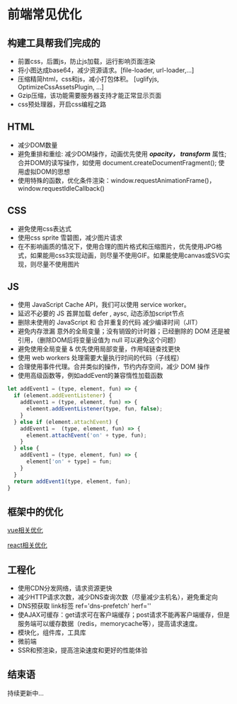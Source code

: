 # 前端常见优化

## 构建工具帮我们完成的

- 前置css，后置js，防止js加载，运行影响页面渲染
- 将小图达成base64，减少资源请求。[file-loader, url-loader,...]
- 压缩精简html，css和js，减小打包体积。 [uglifyjs, OptimizeCssAssetsPlugin, ...]
- Gzip压缩，该功能需要服务器支持才能正常显示页面
- css预处理器，开启css编程之路

## HTML
- 减少DOM数量
- 避免重排和重绘: 减少DOM操作，动画优先使用 ***opacity， transform*** 属性; 合并DOM的读写操作，如使用 document.createDocumentFragment(); 使用虚拟DOM的思想
- 使用特殊的函数，优化条件渲染：window.requestAnimationFrame()， window.requestIdleCallback()

## CSS
- 避免使用css表达式
- 使用css sprite 雪碧图，减少图片请求
- 在不影响画质的情况下，使用合理的图片格式和压缩图片，优先使用JPG格式，如果能用css3实现动画，则尽量不使用GIF。如果能使用canvas或SVG实现，则尽量不使用图片

## JS
- 使用 JavaScript Cache API，我们可以使用 service worker。
- 延迟不必要的 JS 首屏加载 defer , aysc, 动态添加script节点
- 删除未使用的 JavaScript 和 合并重复的代码 减少编译时间（JIT）
- 避免内存泄漏 意外的全局变量；没有销毁的计时器；已经删除的 DOM 还是被引用，（删除DOM后将变量设值为 null 可以避免这个问题）
- 避免使用全局变量 & 优先使用局部变量，作用域链查找更快
- 使用 web workers 处理需要大量执行时间的代码（子线程）
- 合理使用事件代理。合并类似的操作，节约内存空间，减少 DOM 操作
- 使用高级函数等，例如addEvent的兼容惰性加载函数
  
```javascript
let addEvent1 = (type, element, fun) => {
  if (element.addEventListener) {
    addEvent1 = (type, element, fun) => {
      element.addEventListener(type, fun, false);
    }
  } else if (element.attachEvent) {
    addEvent1 =  (type, element, fun) => {
      element.attachEvent('on' + type, fun);
    }
  } else {
    addEvent1 = (type, element, fun) => {
      element['on' + type] = fun;
    }
  }
  return addEvent1(type, element, fun);
}
```

## 框架中的优化

<a href="./vue/vue2.0.md">vue相关优化</a>

<a href="./react/react.md">react相关优化</a>

## 工程化
- 使用CDN分发网络，请求资源更快
- 减少HTTP请求次数，减少DNS查询次数（尽量减少主机名），避免重定向
- DNS预获取 link标签 ref='dns-prefetch' herf=''
- 使AJAX可缓存：get请求可在客户端缓存；post请求不能再客户端缓存，但是服务端可以缓存数据（redis，memorycache等），提高请求速度。
- 模块化，组件库，工具库
- 微前端
- SSR和预渲染，提高渲染速度和更好的性能体验

## 结束语

持续更新中...